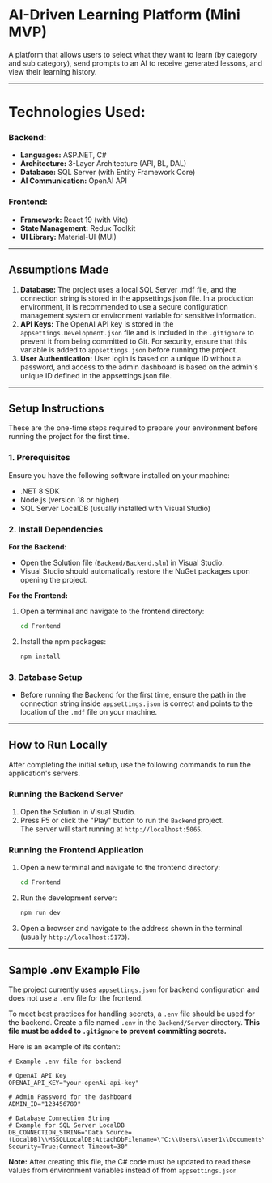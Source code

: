 # AI-Driven Learning Platform (Mini MVP)

A platform that allows users to select what they want to learn (by category and sub category), send prompts to an AI to receive generated lessons, and view their learning history.

---

# Technologies Used:

### Backend:
* **Languages:** ASP.NET, C#
* **Architecture:** 3-Layer Architecture (API, BL, DAL)
* **Database:** SQL Server (with Entity Framework Core)
* **AI Communication:** OpenAI API

### Frontend:
* **Framework:** React 19 (with Vite)
* **State Management:** Redux Toolkit
* **UI Library:** Material-UI (MUI)

---

## Assumptions Made

1.  **Database:** The project uses a local SQL Server .mdf file, and the connection string is stored in the appsettings.json file. In a production environment, it is recommended to use a secure configuration management system or environment variable for sensitive information.
2.  **API Keys:** The OpenAI API key is stored in the `appsettings.Development.json` file and is included in the `.gitignore` to prevent it from being committed to Git. For security, ensure that this variable is added to `appsettings.json` before running the project.
3.  **User Authentication:** User login is based on a unique ID without a password, and access to the admin dashboard is based on the admin's unique ID defined in the appsettings.json file.

---

## Setup Instructions

These are the one-time steps required to prepare your environment before running the project for the first time.

### 1. Prerequisites
Ensure you have the following software installed on your machine:
* .NET 8 SDK
* Node.js (version 18 or higher)
* SQL Server LocalDB (usually installed with Visual Studio)

### 2. Install Dependencies

**For the Backend:**
* Open the Solution file (`Backend/Backend.sln`) in Visual Studio.
* Visual Studio should automatically restore the NuGet packages upon opening the project.

**For the Frontend:**
1. Open a terminal and navigate to the frontend directory:
   ```bash
   cd Frontend
   ```
2. Install the npm packages:
   ```bash
   npm install
   ```

### 3. Database Setup
* Before running the Backend for the first time, ensure the path in the connection string inside `appsettings.json` is correct and points to the location of the `.mdf` file on your machine.

---

## How to Run Locally

After completing the initial setup, use the following commands to run the application's servers.

### Running the Backend Server
1.  Open the Solution in Visual Studio.
2.  Press F5 or click the "Play" button to run the `Backend` project.   
   The server will start running at `http://localhost:5065`.

### Running the Frontend Application
1.  Open a new terminal and navigate to the frontend directory:
    ```bash
    cd Frontend
    ```
2.  Run the development server:
    ```bash
    npm run dev
    ```
3.  Open a browser and navigate to the address shown in the terminal (usually `http://localhost:5173`).

---

## Sample .env Example File

The project currently uses `appsettings.json` for backend configuration and does not use a `.env` file for the frontend.

To meet best practices for handling secrets, a `.env` file should be used for the backend. Create a file named `.env` in the `Backend/Server` directory. **This file must be added to `.gitignore` to prevent committing secrets.**

Here is an example of its content:

```env
# Example .env file for backend

# OpenAI API Key
OPENAI_API_KEY="your-openAi-api-key"

# Admin Password for the dashboard
ADMIN_ID="123456789"

# Database Connection String
# Example for SQL Server LocalDB
DB_CONNECTION_STRING="Data Source=(LocalDB)\\MSSQLLocalDB;AttachDbFilename=\"C:\\Users\\user1\\Documents\\ApiSoulProject\\MiniLearningPlatform\\Backend\\Dal\\Data\\LearningPlatform.mdf\";Integrated Security=True;Connect Timeout=30"
```
**Note:** After creating this file, the C# code must be updated to read these values from environment variables instead of from `appsettings.json`


